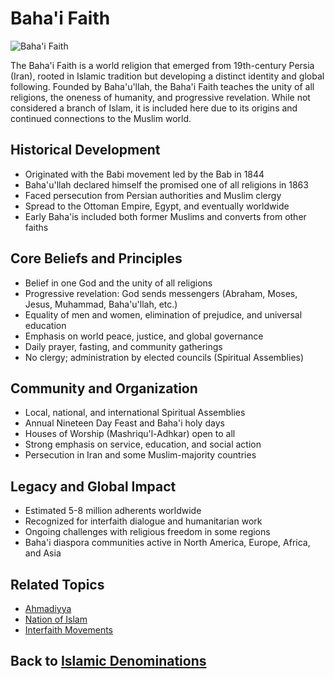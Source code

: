 # Baha'i Faith

![Baha'i Faith](bahai_faith.jpg)

The Baha'i Faith is a world religion that emerged from 19th-century Persia (Iran), rooted in Islamic tradition but developing a distinct identity and global following. Founded by Baha'u'llah, the Baha'i Faith teaches the unity of all religions, the oneness of humanity, and progressive revelation. While not considered a branch of Islam, it is included here due to its origins and continued connections to the Muslim world.

## Historical Development

- Originated with the Babi movement led by the Bab in 1844
- Baha'u'llah declared himself the promised one of all religions in 1863
- Faced persecution from Persian authorities and Muslim clergy
- Spread to the Ottoman Empire, Egypt, and eventually worldwide
- Early Baha'is included both former Muslims and converts from other faiths

## Core Beliefs and Principles

- Belief in one God and the unity of all religions
- Progressive revelation: God sends messengers (Abraham, Moses, Jesus, Muhammad, Baha'u'llah, etc.)
- Equality of men and women, elimination of prejudice, and universal education
- Emphasis on world peace, justice, and global governance
- Daily prayer, fasting, and community gatherings
- No clergy; administration by elected councils (Spiritual Assemblies)

## Community and Organization

- Local, national, and international Spiritual Assemblies
- Annual Nineteen Day Feast and Baha'i holy days
- Houses of Worship (Mashriqu'l-Adhkar) open to all
- Strong emphasis on service, education, and social action
- Persecution in Iran and some Muslim-majority countries

## Legacy and Global Impact

- Estimated 5-8 million adherents worldwide
- Recognized for interfaith dialogue and humanitarian work
- Ongoing challenges with religious freedom in some regions
- Baha'i diaspora communities active in North America, Europe, Africa, and Asia

## Related Topics

- [Ahmadiyya](./ahmadiyya.md)
- [Nation of Islam](./nation_of_islam.md)
- [Interfaith Movements](./interfaith_movements.md)

## Back to [Islamic Denominations](./README.md)
